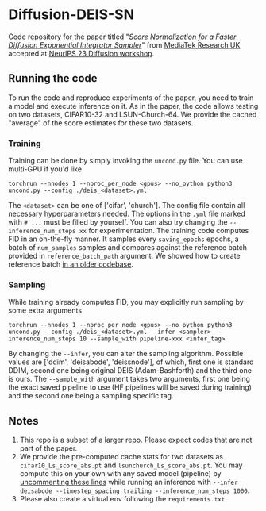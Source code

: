 # Diffusion-DEIS-SN
Code repository for the paper titled "_[Score Normalization for a Faster Diffusion Exponential Integrator Sampler](https://arxiv.org/abs/2311.00157)_" from [MediaTek Research UK](https://i.mediatek.com/mediatekresearch) accepted at [NeurIPS 23 Diffusion workshop](https://openreview.net/group?id=NeurIPS.cc/2023/Workshop/Diffusion).

## Running the code

To run the code and reproduce experiments of the paper, you need to train a model and execute inference on it. As in the paper, the code allows testing on two datasets, CIFAR10-32 and LSUN-Church-64. We provide the cached "average" of the score estimates for these two datasets.

### Training

Training can be done by simply invoking the `uncond.py` file. You can use multi-GPU if you'd like

```
torchrun --nnodes 1 --nproc_per_node <gpus> --no_python python3 uncond.py --config ./deis_<dataset>.yml
```

The `<dataset>` can be one of ['cifar', 'church']. The config file contain all necessary hyperparameters needed. The options in the `.yml` file marked with `# ...` must be filled by yourself. You can also try changing the `--inference_num_steps xx` for experimentation. The training code computes FID in an on-the-fly manner. It samples every `saving_epochs` epochs, a batch of `num_samples` samples and compares against the reference batch provided in `reference_batch_path` argument. We showed how to create reference batch [in an older codebase](https://github.com/mtkresearch/shortest-path-diffusion#reference-batch-for-fid).

### Sampling

While training already computes FID, you may explicitly run sampling by some extra arguments

```
torchrun --nnodes 1 --nproc_per_node <gpus> --no_python python3 uncond.py --config ./deis_<dataset>.yml --infer <sampler> --inference_num_steps 10 --sample_with pipeline-xxx <infer_tag>
```

By changing the `--infer`, you can alter the sampling algorithm. Possible values are ['ddim', 'deisabode', 'deissnode'], of which, first one is standard DDIM, second one being original DEIS (Adam-Bashforth) and the third one is ours. The `--sample_with` argument takes two arguments, first one being the exact saved pipeline to use (HF pipelines will be saved during training) and the second one being a sampling specific tag.

## Notes

1. This repo is a subset of a larger repo. Please expect codes that are not part of the paper.
2. We provide the pre-computed cache stats for two datasets as `cifar10_Ls_score_abs.pt` and `lsunchurch_Ls_score_abs.pt`. You may compute this on your own with any saved model (pipeline) by [uncommenting these lines](https://github.com/mtkresearch/Diffusion-DEIS-SN/blob/8fd766a3a3ea603aaaac5a2583922508a70a332a/core/pipelines/deisabode_pipeline.py#L112) while running an inference with `--infer deisabode --timestep_spacing trailing --inference_num_steps 1000`.
3. Please also create a virtual env following the `requirements.txt`.
